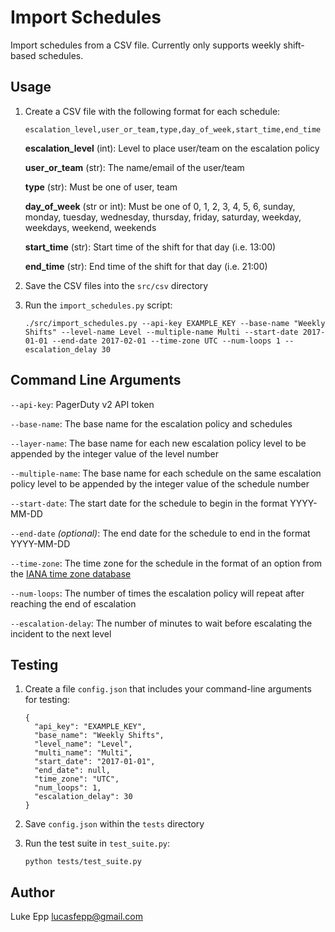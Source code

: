 # Import Schedules

Import schedules from a CSV file. Currently only supports weekly shift-based schedules.

## Usage

1. Create a CSV file with the following format for each schedule:

    ```
    escalation_level,user_or_team,type,day_of_week,start_time,end_time
    ```

    **escalation_level** (int): Level to place user/team on the escalation policy

    **user_or_team** (str): The name/email of the user/team

    **type** (str): Must be one of user, team

    **day_of_week** (str or int): Must be one of 0, 1, 2, 3, 4, 5, 6, sunday, monday, tuesday, wednesday, thursday, friday, saturday, weekday, weekdays, weekend, weekends

    **start_time** (str): Start time of the shift for that day (i.e. 13:00)

    **end_time** (str): End time of the shift for that day (i.e. 21:00)

1. Save the CSV files into the `src/csv` directory

1. Run the `import_schedules.py` script:

    ```
    ./src/import_schedules.py --api-key EXAMPLE_KEY --base-name "Weekly Shifts" --level-name Level --multiple-name Multi --start-date 2017-01-01 --end-date 2017-02-01 --time-zone UTC --num-loops 1 --escalation_delay 30
    ```

## Command Line Arguments

`--api-key`: PagerDuty v2 API token

`--base-name`: The base name for the escalation policy and schedules

`--layer-name`: The base name for each new escalation policy level to be appended by the integer value of the level number

`--multiple-name`: The base name for each schedule on the same escalation policy level to be appended by the integer value of the schedule number

`--start-date`: The start date for the schedule to begin in the format YYYY-MM-DD

`--end-date` *(optional)*: The end date for the schedule to end in the format YYYY-MM-DD

`--time-zone`: The time zone for the schedule in the format of an option from the [IANA time zone database](https://www.iana.org/time-zones)

`--num-loops`: The number of times the escalation policy will repeat after reaching the end of escalation

`--escalation-delay`: The number of minutes to wait before escalating the incident to the next level

## Testing

1. Create a file `config.json` that includes your command-line arguments for testing:

    ```
    {
      "api_key": "EXAMPLE_KEY",
      "base_name": "Weekly Shifts",
      "level_name": "Level",
      "multi_name": "Multi",
      "start_date": "2017-01-01",
      "end_date": null,
      "time_zone": "UTC",
      "num_loops": 1,
      "escalation_delay": 30
    }
    ```

1. Save `config.json` within the `tests` directory

1. Run the test suite in `test_suite.py`:

    ```
    python tests/test_suite.py
    ```

## Author

Luke Epp <lucasfepp@gmail.com>
